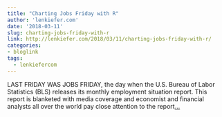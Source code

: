 ```yaml
---
title: "Charting Jobs Friday with R"
author: 'lenkiefer.com'
date: '2018-03-11'
slug: charting-jobs-friday-with-r
link: http://lenkiefer.com/2018/03/11/charting-jobs-friday-with-r/
categories:
- bloglink
tags:
  - lenkiefercom
---
```


LAST FRIDAY WAS JOBS FRIDAY, the day when the U.S. Bureau of Labor Statistics (BLS) releases its monthly employment situation report. This report is blanketed with media coverage and economist and financial analysts all over the world pay close attention to the report[... <i class="fas fa-external-link-alt"></i>](http://lenkiefer.com/2018/03/11/charting-jobs-friday-with-r/)

